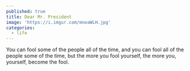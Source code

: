 ```yaml
---
published: true
title: Dear Mr. President
image: 'https://i.imgur.com/mneaWLH.jpg'
categories:
  - life
---
```

You can fool some of the people 
all of the time,
and you can fool all of the people 
some of the time,
but the more you fool yourself,
the more you, yourself,
become the fool.
